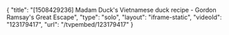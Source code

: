 {
    "title": "[1508429236] Madam Duck's Vietnamese duck recipe - Gordon Ramsay's Great Escape",
    "type": "solo",
    "layout": "iframe-static",
    "videoId": "123179417",
    "url": "\/tvpembed\/123179417"
}
